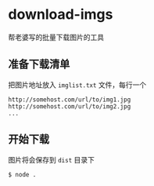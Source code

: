 # download-imgs

帮老婆写的批量下载图片的工具

## 准备下载清单
把图片地址放入 `imglist.txt` 文件，每行一个

```
http://somehost.com/url/to/img1.jpg
http://somehost.com/url/to/img2.jpg
...
```

## 开始下载
图片将会保存到 `dist` 目录下
```
$ node .
```
